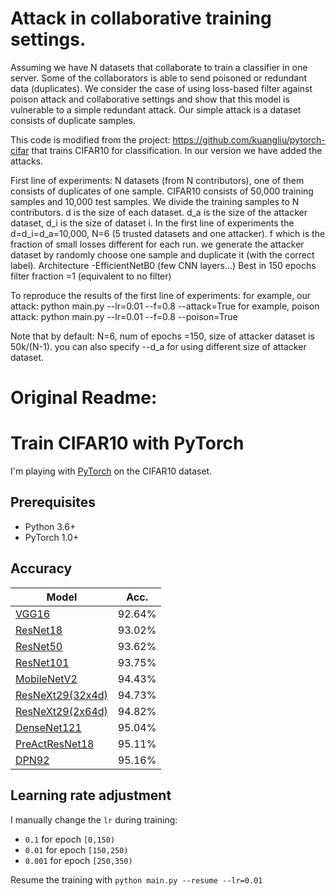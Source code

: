 # Attack in collaborative training settings.
Assuming we have N datasets that collaborate to train a classifier in one server. Some of the collaborators is able to send poisoned or redundant data (duplicates).
We consider the case of using loss-based filter against poison attack and collaborative settings and show that this model is vulnerable to a simple redundant attack.
Our simple attack is a dataset consists of duplicate samples.

This code is modified from the project: https://github.com/kuangliu/pytorch-cifar that trains CIFAR10 for classification. In our version we have added the attacks.


First line of experiments:
N datasets (from N contributors), one of them consists of duplicates of one sample.
CIFAR10 consists of 50,000 training samples and 10,000 test samples.
We divide the training samples to N contributors. d is the size  of each dataset. d_a is the size of the attacker dataset, d_i is the size of dataset i.
In the first line of experiments the d=d_i=d_a=10,000, N=6 (5 trusted datasets and one attacker). f which is the fraction of small losses different for each run.
we generate the attacker dataset by randomly choose one sample and duplicate it (with the correct label).
Architecture -EfficientNetB0 (few CNN layers…)
Best in 150 epochs
filter fraction =1 (equivalent to no filter)

To reproduce the results of the first line of experiments:
for example, our attack:
python main.py --lr=0.01 --f=0.8 --attack=True
for example, poison attack:
python main.py --lr=0.01 --f=0.8 --poison=True

Note that by default: N=6, num of epochs =150, size of attacker dataset is 50k/(N-1). you can also specify --d_a for using different size of attacker dataset.
# Original Readme:
# Train CIFAR10 with PyTorch

I'm playing with [PyTorch](http://pytorch.org/) on the CIFAR10 dataset.

## Prerequisites
- Python 3.6+
- PyTorch 1.0+

## Accuracy
| Model             | Acc.        |
| ----------------- | ----------- |
| [VGG16](https://arxiv.org/abs/1409.1556)              | 92.64%      |
| [ResNet18](https://arxiv.org/abs/1512.03385)          | 93.02%      |
| [ResNet50](https://arxiv.org/abs/1512.03385)          | 93.62%      |
| [ResNet101](https://arxiv.org/abs/1512.03385)         | 93.75%      |
| [MobileNetV2](https://arxiv.org/abs/1801.04381)       | 94.43%      |
| [ResNeXt29(32x4d)](https://arxiv.org/abs/1611.05431)  | 94.73%      |
| [ResNeXt29(2x64d)](https://arxiv.org/abs/1611.05431)  | 94.82%      |
| [DenseNet121](https://arxiv.org/abs/1608.06993)       | 95.04%      |
| [PreActResNet18](https://arxiv.org/abs/1603.05027)    | 95.11%      |
| [DPN92](https://arxiv.org/abs/1707.01629)             | 95.16%      |

## Learning rate adjustment
I manually change the `lr` during training:
- `0.1` for epoch `[0,150)`
- `0.01` for epoch `[150,250)`
- `0.001` for epoch `[250,350)`

Resume the training with `python main.py --resume --lr=0.01`
